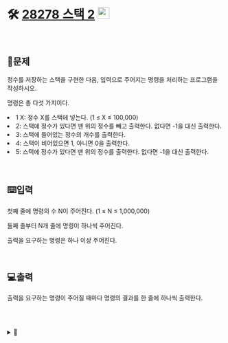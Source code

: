 <br>

# 🛠️ [28278 스택 2](http://www.acmicpc.net/problem/28278) <img height="27px" width="27px" src="https://static.solved.ac/tier_small/7.svg"/>

<br>

## 📖문제
정수를 저장하는 스택을 구현한 다음, 입력으로 주어지는 명령을 처리하는 프로그램을 작성하시오.

명령은 총 다섯 가지이다.

<li>1 X: 정수 X를 스택에 넣는다. (1 ≤ X ≤ 100,000)</li>
<li>2: 스택에 정수가 있다면 맨 위의 정수를 빼고 출력한다. 없다면 -1을 대신 출력한다.</li>
<li>3: 스택에 들어있는 정수의 개수를 출력한다.</li>
<li>4: 스택이 비어있으면 1, 아니면 0을 출력한다.</li>
<li>5: 스택에 정수가 있다면 맨 위의 정수를 출력한다. 없다면 -1을 대신 출력한다.</li> <br>

<br>

## ⌨️입력
첫째 줄에 명령의 수 N이 주어진다. (1 ≤ N ≤ 1,000,000)

둘째 줄부터 N개 줄에 명령이 하나씩 주어진다.

출력을 요구하는 명령은 하나 이상 주어진다.

<br>

## 💻출력
출력을 요구하는 명령이 주어질 때마다 명령의 결과를 한 줄에 하나씩 출력한다.

<br><br>

<details>
  <summary>🎈</summary>
  <br>

  <code>input()</code> 함수는 한글자, 한글자 일일이 버퍼에 담는과정과 문자열을 변환하는 과정때문에 속도가 느려짐
  
  -> 사용 시 시간 초과

  ```python
    import sys
    N = int(sys.stdin.readline())              # input() 대신 sys.stdin.readline() 사용
    Stack = []

    for i in range(N):
    option = sys.stdin.readline().strip()      # input() 대신 sys.stdin.readline() 사용
  ```

  단, <code>sys.stdin.readline()</code> 사용 시 \n과 같은 개행문자도 포함하기 때문에 int() 또는 .strip()과 같은 처리가 필요

  <br>

## 🪄참고 자료
  [[Python 문법] 파이썬 입력 받기(sys.stdin.readline)](https://velog.io/@yeseolee/Python-%ED%8C%8C%EC%9D%B4%EC%8D%AC-%EC%9E%85%EB%A0%A5-%EC%A0%95%EB%A6%ACsys.stdin.readline) 
  <br>
  [[Python] input보다 sys.stdin.readline의 처리 속도가 빠른 이유는?](https://green-leaves-tree.tistory.com/12)
  
</details>

<br><br>
